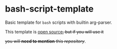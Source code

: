 # bash-script-template
Basic template for `bash` scripts with builtin arg-parser.

This template is [open source](https://en.wikipedia.org/wiki/Open_source)~~, but if you will use it~~

~~you will **need to mention** this _repository_~~.
